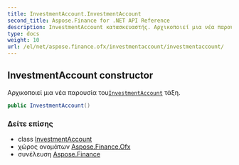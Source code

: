 ```yaml
---
title: InvestmentAccount.InvestmentAccount
second_title: Aspose.Finance for .NET API Reference
description: InvestmentAccount κατασκευαστής. Αρχικοποιεί μια νέα παρουσία τουInvestmentAccount τάξη.
type: docs
weight: 10
url: /el/net/aspose.finance.ofx/investmentaccount/investmentaccount/
---
```

## InvestmentAccount constructor

Αρχικοποιεί μια νέα παρουσία του[`InvestmentAccount`](../) τάξη.

```csharp
public InvestmentAccount()
```

### Δείτε επίσης

* class [InvestmentAccount](../)
* χώρος ονομάτων [Aspose.Finance.Ofx](../../investmentaccount/)
* συνέλευση [Aspose.Finance](../../../)


